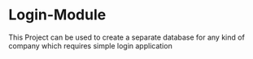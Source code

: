 # Login-Module
This Project can be used to create a separate database for any kind of company which requires simple login application
